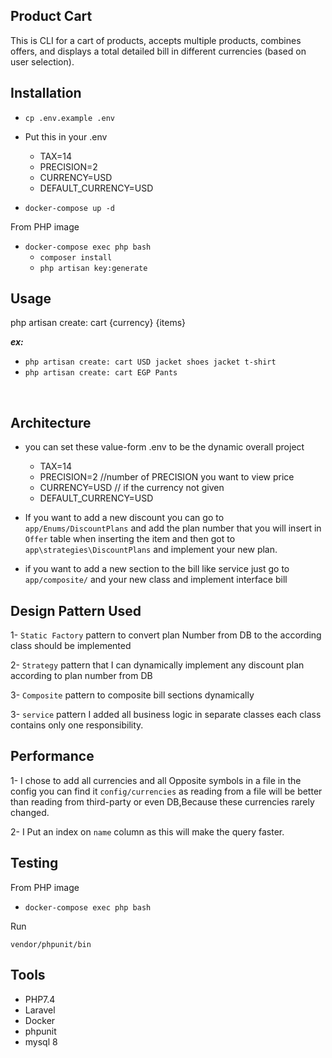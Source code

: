 ## Product Cart
This is CLI for a cart of products, accepts multiple products, combines offers, and displays a total detailed bill in different currencies (based on user selection).

## Installation
* `cp .env.example .env`

* Put this in your .env

    * TAX=14
    * PRECISION=2
    * CURRENCY=USD
    * DEFAULT_CURRENCY=USD

* `docker-compose up -d`

From PHP image
* `docker-compose exec php bash`
    * `composer install`
    * `php artisan key:generate`



## Usage
php artisan create: cart {currency} {items}

_**ex:**_
* `php artisan create: cart USD jacket shoes jacket t-shirt`
* `php artisan create: cart EGP Pants`





<br />

## Architecture 
* you can  set these value-form .env to be the dynamic overall project
    * TAX=14
    * PRECISION=2 //number of PRECISION you want to view price
    * CURRENCY=USD // if the currency not given
    * DEFAULT_CURRENCY=USD


* If you want  to add a new discount you can go to
  `app/Enums/DiscountPlans` and add the plan number that you will insert in `Offer`
  table when inserting the item and then got to  `app\strategies\DiscountPlans` and implement your new plan.


* if you want to add a new section to the bill like service just go to `app/composite/`
  and your new class and implement interface bill





## Design Pattern Used
1- `Static Factory` pattern to convert plan  Number from DB to the  according class should be implemented

2- `Strategy` pattern that I can dynamically implement any discount plan according to plan number from DB

3- `Composite` pattern to composite bill sections dynamically

3- `service` pattern I added all business logic in separate classes each class contains only one responsibility.







## Performance

1- I chose to add all currencies and all Opposite symbols in a file in the config you can find it
`config/currencies` as reading from a file will be better than reading from third-party or even DB,Because these currencies rarely changed.

2- I Put an index on `name` column as this will make the query  faster.


## Testing
From PHP image
* `docker-compose exec php bash`

Run

    vendor/phpunit/bin


## Tools
* PHP7.4
* Laravel
* Docker
* phpunit
* mysql 8






    
